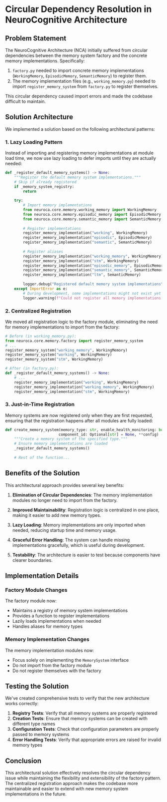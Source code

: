 # Circular Dependency Resolution in NeuroCognitive Architecture

## Problem Statement

The NeuroCognitive Architecture (NCA) initially suffered from circular dependencies between the memory system factory and the concrete memory implementations. Specifically:

1. `factory.py` needed to import concrete memory implementations (`WorkingMemory`, `EpisodicMemory`, `SemanticMemory`) to register them.
2. The memory implementation files (e.g., `working_memory.py`) needed to import `register_memory_system` from `factory.py` to register themselves.

This circular dependency caused import errors and made the codebase difficult to maintain.

## Solution Architecture

We implemented a solution based on the following architectural patterns:

### 1. Lazy Loading Pattern

Instead of importing and registering memory implementations at module load time, we now use lazy loading to defer imports until they are actually needed:

```python
def _register_default_memory_systems() -> None:
    """Register the default memory system implementations."""
    # Skip if already registered
    if _memory_system_registry:
        return
        
    try:
        # Import memory implementations
        from neuroca.core.memory.working_memory import WorkingMemory
        from neuroca.core.memory.episodic_memory import EpisodicMemory
        from neuroca.core.memory.semantic_memory import SemanticMemory
        
        # Register implementations
        register_memory_implementation("working", WorkingMemory)
        register_memory_implementation("episodic", EpisodicMemory)
        register_memory_implementation("semantic", SemanticMemory)
        
        # Register aliases
        register_memory_implementation("working_memory", WorkingMemory)
        register_memory_implementation("stm", WorkingMemory)
        register_memory_implementation("episodic_memory", EpisodicMemory)
        register_memory_implementation("semantic_memory", SemanticMemory)
        register_memory_implementation("ltm", SemanticMemory)
        
        logger.debug("Registered default memory system implementations")
    except ImportError as e:
        # During development, some implementations might not exist yet
        logger.warning(f"Could not register all memory implementations: {e}")
```

### 2. Centralized Registration

We moved all registration logic to the factory module, eliminating the need for memory implementations to import from the factory:

```python
# Before (in working_memory.py):
from neuroca.core.memory.factory import register_memory_system
# ...
register_memory_system("working_memory", WorkingMemory)
register_memory_system("working", WorkingMemory)
register_memory_system("stm", WorkingMemory)

# After (in factory.py):
def _register_default_memory_systems() -> None:
    # ...
    register_memory_implementation("working", WorkingMemory)
    register_memory_implementation("working_memory", WorkingMemory)
    register_memory_implementation("stm", WorkingMemory)
```

### 3. Just-in-Time Registration

Memory systems are now registered only when they are first requested, ensuring that the registration happens after all modules are fully loaded:

```python
def create_memory_system(memory_type: str, enable_health_monitoring: bool = True,
                        component_id: Optional[str] = None, **config) -> MemorySystem:
    """Create a memory system of the specified type."""
    # Ensure memory implementations are loaded
    _register_default_memory_systems()
    
    # Rest of the function...
```

## Benefits of the Solution

This architectural approach provides several key benefits:

1. **Elimination of Circular Dependencies**: The memory implementation modules no longer need to import from the factory.

2. **Improved Maintainability**: Registration logic is centralized in one place, making it easier to add new memory types.

3. **Lazy Loading**: Memory implementations are only imported when needed, reducing startup time and memory usage.

4. **Graceful Error Handling**: The system can handle missing implementations gracefully, which is useful during development.

5. **Testability**: The architecture is easier to test because components have clearer boundaries.

## Implementation Details

### Factory Module Changes

The factory module now:
- Maintains a registry of memory system implementations
- Provides a function to register implementations
- Lazily loads implementations when needed
- Handles aliases for memory types

### Memory Implementation Changes

The memory implementation modules now:
- Focus solely on implementing the `MemorySystem` interface
- Do not import from the factory module
- Do not register themselves with the factory

## Testing the Solution

We've created comprehensive tests to verify that the new architecture works correctly:

1. **Registry Tests**: Verify that all memory systems are properly registered
2. **Creation Tests**: Ensure that memory systems can be created with different type names
3. **Configuration Tests**: Check that configuration parameters are properly passed to memory systems
4. **Error Handling Tests**: Verify that appropriate errors are raised for invalid memory types

## Conclusion

This architectural solution effectively resolves the circular dependency issue while maintaining the flexibility and extensibility of the factory pattern. The centralized registration approach makes the codebase more maintainable and easier to extend with new memory system implementations in the future. 